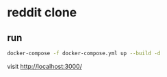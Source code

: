 # reddit clone

## run

```bash
docker-compose -f docker-compose.yml up --build -d
```

visit <http://localhost:3000/>
